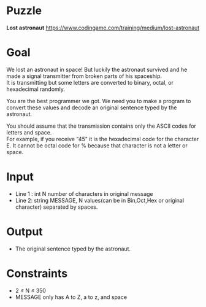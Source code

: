 # Puzzle
**Lost astronaut** https://www.codingame.com/training/medium/lost-astronaut

# Goal
We lost an astronaut in space! But luckily the astronaut survived and he made a signal transmitter from broken parts of his spaceship.   
It is transmitting but some letters are converted to binary, octal, or hexadecimal randomly.  

You are the best programmer we got. We need you to make a program to convert these values and decode an original sentence typed by the astronaut.  

You should assume that the transmission contains only the ASCII codes for letters and space.  
For example, if you receive "45" it is the hexadecimal code for the character E. It cannot be octal code for % because that character is not a letter or space.

# Input
* Line 1 : int N number of characters in original message
* Line 2: string MESSAGE, N values(can be in Bin,Oct,Hex or original character) separated by spaces.

# Output
* The original sentence typed by the astronaut.

# Constraints
* 2 ≤ N ≤ 350
* MESSAGE only has A to Z, a to z, and space
